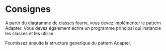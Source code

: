 # Consignes

A partir du diagramme de classes fourni, vous devez implémenter le pattern Adapter. Vous devez également écrire un programme principal qui instancie les classes et les utilise.

Fournissez ensuite la structure generique du pattern Adapter.
